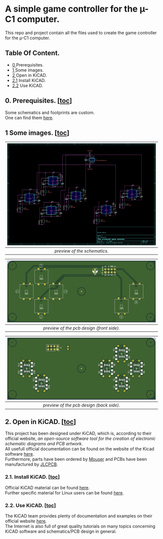 # A simple game controller for the µ-C1 computer.
This repo and project contain all the files used to create the game controller for the µ-C1 computer.


## Table Of Content.
 - [0  ](https://github.com/AntoineStevan/uComputer-controller/tree/main/#0-prerequisites-toc)  Prerequisites.
 - [1  ](https://github.com/AntoineStevan/uComputer-controller/tree/main/#1-some-images-toc) Some images.
 - [2  ](https://github.com/AntoineStevan/uComputer-controller/tree/main/#2-open-in-kicad-toc)  Open in KiCAD.
 - [2.1](https://github.com/AntoineStevan/uComputer-controller/tree/main/#21-install-kicad-toc) Install KiCAD.
 - [2.2](https://github.com/AntoineStevan/uComputer-controller/tree/main/#22-use-kicad-toc)     Use KiCAD.

## 0. Prerequisites. [[toc](https://github.com/AntoineStevan/uComputer-controller/tree/main/#table-of-content)]
Some schematics and footprints are custom.  
One can find them [here](https://github.com/AntoineStevan/kicad-libraries).

## 1 Some images. [[toc](https://github.com/AntoineStevan/uComputer-controller/tree/main/#table-of-content)]
|![sch.png](https://github.com/AntoineStevan/uComputer-controller/blob/main/res/sch.png)|
|:--:|
| *preview of the schematics.* |

|![pcb_f.png](https://github.com/AntoineStevan/uComputer-controller/blob/main/res/pcb_f.png)|
|:--:|
| *preview of the pcb design (front side).* |

|![pcb_b.png](https://github.com/AntoineStevan/uComputer-controller/blob/main/res/pcb_b.png)|
|:--:|
| *preview of the pcb design (back side).* |

## 2. Open in KiCAD. [[toc](https://github.com/AntoineStevan/uComputer-controller/tree/main/#table-of-content)]
This project has been designed under KiCAD, which is, according to their official website, *an open-source software tool for the creation of electronic schematic diagrams and PCB artwork.*  
All usefull official documentation can be found on the website of the Kicad software [here](https://www.kicad.org/).  
Furthermore, parts have been ordered by [Mouser](https://www.mouser.fr/) and PCBs have been manufactured by [JLCPCB](https://jlcpcb.com/).

### 2.1. Install KiCAD. [[toc](https://github.com/AntoineStevan/uComputer-controller/tree/main/#table-of-content)]
Official KiCAD material can be found [here](https://docs.kicad.org/5.1/en/getting_started_in_kicad/getting_started_in_kicad.html).  
Further specific material for Linux users can be found [here](https://doc.ubuntu-fr.org/kicad).

### 2.2. Use KiCAD. [[toc](https://github.com/AntoineStevan/uComputer-controller/tree/main/#table-of-content)]
The KiCAD team provides plenty of documentation and examples on their official website [here](https://docs.kicad.org/).  
The Internet is also full of great quality tutorials on many topics concerning KiCAD software and schematics/PCB design in general.
